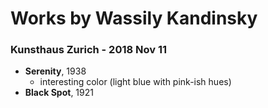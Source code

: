 # Works by Wassily Kandinsky
    
### Kunsthaus Zurich - 2018 Nov 11
- **Serenity**, 1938
    - interesting color (light blue with pink-ish hues)
- **Black Spot**, 1921